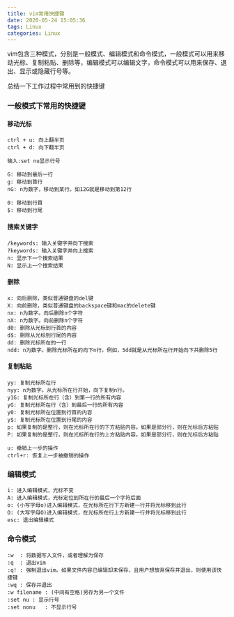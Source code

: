 ```yaml
---
title: vim常用快捷键
date: 2020-05-24 15:05:36
tags: Linux
categories: Linux
---
```

vim包含三种模式，分别是一般模式、编辑模式和命令模式，一般模式可以用来移动光标、复制粘贴、删除等，编辑模式可以编辑文字，命令模式可以用来保存、退出、显示或隐藏行号等。

总结一下工作过程中常用到的快捷键
<!--more-->

### 一般模式下常用的快捷键

#### 移动光标
```
ctrl + u: 向上翻半页
ctrl + d: 向下翻半页

输入:set nu显示行号

G: 移动到最后一行
g: 移动到首行
nG: n为数字，移动到某行。如12G就是移动到第12行

0: 移动到行首
$: 移动到行尾
```

#### 搜索关键字
```
/keywords: 输入关键字并向下搜索
?keywords: 输入关键字并向上搜索
n: 显示下一个搜索结果
N: 显示上一个搜索结果
```
#### 删除
```
x: 向后删除，类似普通键盘的del键
X: 向前删除，类似普通键盘的backspace键和mac的delete键
nx: n为数字。向后删除n个字符
nX: n为数字。向前删除n个字符
d0: 删除从光标到行首的内容
d$: 删除从光标到行尾的内容
dd: 删除光标所在的一行
ndd: n为数字。删除光标所在的向下n行。例如，5dd就是从光标所在行开始向下共删除5行
```

#### 复制粘贴
```
yy: 复制光标所在行
nyy: n为数字。从光标所在行开始，向下复制n行。
y1G: 复制光标所在行（含）到第一行的所有内容
yG: 复制光标所在行（含）到最后一行的所有内容
y0: 复制光标所在位置到行首的内容
y$: 复制光标所在位置到行尾的内容
p: 如果复制的是整行，则在光标所在行的下方粘贴内容。如果是部分行，则在光标后方粘贴
P: 如果复制的是整行，则在光标所在行的上方粘贴内容。如果是部分行，则在光标后方粘贴

u: 撤销上一步的操作
ctrl+r: 恢复上一步被撤销的操作
```

### 编辑模式
```
i: 进入编辑模式，光标不变
A: 进入编辑模式，光标定位到所在行的最后一个字符后面
o: (小写字母o)进入编辑模式，在光标所在行下方新建一行并将光标移到此行
O: (大写字母O)进入编辑模式，在光标所在行上方新建一行并将光标移到此行
esc: 退出编辑模式
```

### 命令模式
```
:w  : 将数据写入文件，或者理解为保存
:q  : 退出vim
:q! : 强制退出vim。如果文件内容已编辑却未保存，且用户想放弃保存并退出，则使用该快捷键
:wq : 保存并退出
:w filename : (中间有空格)另存为另一个文件
:set nu	: 显示行号
:set nonu	: 不显示行号
```